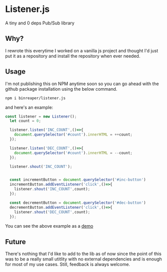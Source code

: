 # Listener.js

A tiny and 0 deps Pub/Sub library


## Why?

I rewrote this everytime I worked on a vanilla js project and thought I'd just put it as a repository and install the repository when ever needed.

## Usage

I'm not publishing this on NPM anytime soon so you can go ahead with the github package installation using the below command.

```
npm i binreaper/listener.js

```

and here's an example:

```js
const listener = new Listener();
  let count = 0;

  listener.listen('INC_COUNT',()=>{
    document.querySelector('#count').innerHTML = ++count;
  });

  listener.listen('DEC_COUNT',()=>{
    document.querySelector('#count').innerHTML = --count;
  });

  listener.shout('INC_COUNT');


  const incrementButton = document.querySelector('#inc-button')
  incrementButton.addEventListener('click',()=>{
    listener.shout('INC_COUNT',count);
  });

  const decrementButton = document.querySelector('#dec-button')
  decrementButton.addEventListener('click',()=>{
    listener.shout('DEC_COUNT',count);
  });

```

You can see the above example as a [demo](https://binreaper.github.io/listener.js)

## Future

There's nothing that I'd like to add to the lib as of now since the point of this was to be a really small utitlity with no external dependencies and is enough for most of my use cases. Still, feedback is always welcome.

